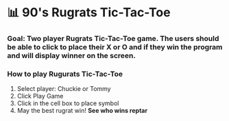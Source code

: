 # 📊 90's Rugrats Tic-Tac-Toe

### Goal: Two player Rugrats Tic-Tac-Toe game. The users should be able to click to place their X or O and if they win the program and will display winner on the screen. 

### How to play Rugurats Tic-Tac-Toe

1) Select player: Chuckie or Tommy 
2) Click Play Game
3) Click in the cell box to place symbol
4) May the best rugrat win! 
**See who wins reptar**